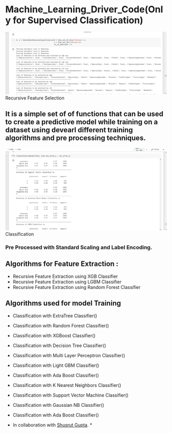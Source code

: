 # Machine_Learning_Driver_Code(Only for Supervised Classification)


<img src = '1rfe.png'> Recursive Feature Selection
## It is a simple set of of functions that can be used to create a predictive model while training on a dataset using devearl different training algorithms and pre processing techniques.

<img src = '2classi.png'> Classification
### Pre Processed with Standard Scaling and Label Encoding.
## Algorithms for Feature Extraction :
* Recursive Feature Extraction using XGB Classifier
* Recursive Feature Extraction using LGBM Classifier
* Recursive Feature Extraction using Random Forest Classifier

## Algorithms used for model Training
* Classification with ExtraTree Classifier()
* Classification with Random Forest Classifier()
* Classification with XGBoost Classifier()
* Classification with Decision Tree Classifier()
* Classification with Multi Layer Perceptron Classifier()
* Classification with Light GBM Classifier()
* Classification with Ada Boost Classifier()
* Classification with K Nearest Neighbors Classifier()
* Classification with Support Vector Machine Classifier()
* Classification with Gaussian NB Classifier()
* Classification with Ada Boost Classifier()


* In collaboration with [Shusrut Gupta](https://github.com/Mystic-Valley). *
